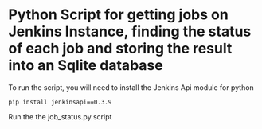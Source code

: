 # Python Script for getting jobs on Jenkins Instance, finding the status of each job and storing the result into an Sqlite database

To run the script, you will need to install the Jenkins Api module for python

`pip install jenkinsapi==0.3.9`

Run the the job_status.py script